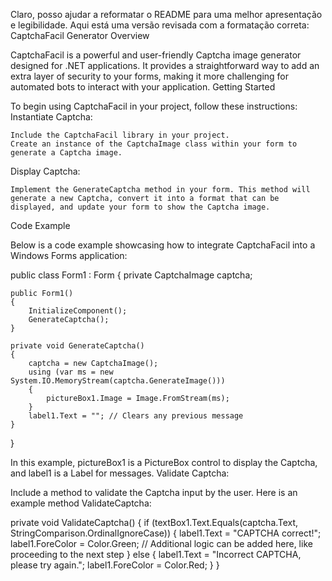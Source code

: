 Claro, posso ajudar a reformatar o README para uma melhor apresentação e legibilidade. Aqui está uma versão revisada com a formatação correta:
CaptchaFacil Generator
Overview

CaptchaFacil is a powerful and user-friendly Captcha image generator designed for .NET applications. It provides a straightforward way to add an extra layer of security to your forms, making it more challenging for automated bots to interact with your application.
Getting Started

To begin using CaptchaFacil in your project, follow these instructions:
Instantiate Captcha:

    Include the CaptchaFacil library in your project.
    Create an instance of the CaptchaImage class within your form to generate a Captcha image.

Display Captcha:

    Implement the GenerateCaptcha method in your form. This method will generate a new Captcha, convert it into a format that can be displayed, and update your form to show the Captcha image.

Code Example

Below is a code example showcasing how to integrate CaptchaFacil into a Windows Forms application:


public class Form1 : Form
{
    private CaptchaImage captcha;

    public Form1()
    {
        InitializeComponent();
        GenerateCaptcha();
    }

    private void GenerateCaptcha()
    {
        captcha = new CaptchaImage();
        using (var ms = new System.IO.MemoryStream(captcha.GenerateImage()))
        {
            pictureBox1.Image = Image.FromStream(ms);
        }
        label1.Text = ""; // Clears any previous message
    }
}


In this example, pictureBox1 is a PictureBox control to display the Captcha, and label1 is a Label for messages.
Validate Captcha:

Include a method to validate the Captcha input by the user. Here is an example method ValidateCaptcha:

private void ValidateCaptcha()
{
    if (textBox1.Text.Equals(captcha.Text, StringComparison.OrdinalIgnoreCase))
    {
        label1.Text = "CAPTCHA correct!";
        label1.ForeColor = Color.Green;
        // Additional logic can be added here, like proceeding to the next step
    }
    else
    {
        label1.Text = "Incorrect CAPTCHA, please try again.";
        label1.ForeColor = Color.Red;
    }
}